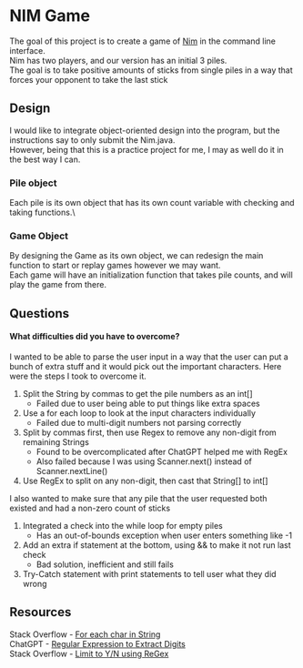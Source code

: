 # NIM Game
The goal of this project is to create a game of [Nim](https://en.wikipedia.org/wiki/Nim) in the command line interface.\
Nim has two players, and our version has an initial 3 piles.\
The goal is to take positive amounts of sticks from single piles in a way that forces your opponent to take the last stick

## Design
I would like to integrate object-oriented design into the program, but the instructions say to only submit the Nim.java.\
However, being that this is a practice project for me, I may as well do it in the best way I can.

### Pile object
Each pile is its own object that has its own count variable with checking and taking functions.\
### Game Object
By designing the Game as its own object, we can redesign the main function to start or replay games however we may want.\
Each game will have an initialization function that takes pile counts, and will play the game from there.

## Questions
#### What difficulties did you have to overcome?
I wanted to be able to parse the user input in a way that the user can put a bunch of extra stuff and it would pick out the important characters. Here were the steps I took to overcome it.
1. Split the String by commas to get the pile numbers as an int[]
   * Failed due to user being able to put things like extra spaces
2. Use a for each loop to look at the input characters individually
   * Failed due to multi-digit numbers not parsing correctly
3. Split by commas first, then use Regex to remove any non-digit from remaining Strings
   * Found to be overcomplicated after ChatGPT helped me with RegEx
   * Also failed because I was using Scanner.next() instead of Scanner.nextLine()
4. Use RegEx to split on any non-digit, then cast that String[] to int[]

I also wanted to make sure that any pile that the user requested both existed and had a non-zero count of sticks
1. Integrated a check into the while loop for empty piles
   * Has an out-of-bounds exception when user enters something like -1
2. Add an extra if statement at the bottom, using && to make it not run last check
   * Bad solution, inefficient and still fails
3. Try-Catch statement with print statements to tell user what they did wrong

## Resources
Stack Overflow - [For each char in String](https://stackoverflow.com/questions/2451650/how-do-i-apply-the-for-each-loop-to-every-character-in-a-string)\
ChatGPT - [Regular Expression to Extract Digits](https://chatgpt.com/share/21305ee5-d894-4b43-96ab-2ecbcb3b4bce)\
Stack Overflow - [Limit to Y/N using ReGex](https://stackoverflow.com/questions/38879288/how-to-restrict-a-user-to-enter-only-single-character-i-e-y-and-n-using-a-re)